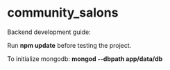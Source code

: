 # community_salons

Backend development guide:

Run <b>npm update</b> before testing the project.

To initialize mongodb: <b>mongod --dbpath app/data/db</b>